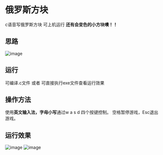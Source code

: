 # 俄罗斯方块

c语音写俄罗斯方块 可上机运行 
**还有会变色的小方块噢！！**

## 思路
![image](https://user-images.githubusercontent.com/105651412/236232737-20e9f34b-fc1b-46ae-9247-9e6dcab7d294.png)

## 运行
可编译.c文件 或者
可直接执行exe文件查看运行效果

## 操作方法
使用**英文输入法，字母小写**通过w a s d 四个按键控制。
空格暂停游戏，Esc退出游戏。

## 运行效果
![image](https://user-images.githubusercontent.com/105651412/236232804-dc3804be-6517-45dd-a7f3-07846ccd23cc.png)
![image](https://user-images.githubusercontent.com/105651412/236232842-3863b0df-bbd5-4b47-a2e1-9c288c5af967.png)
